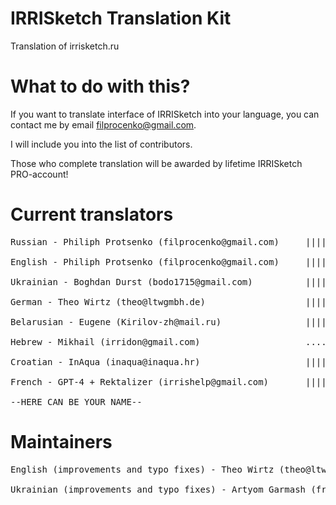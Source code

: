 # IRRISketch Translation Kit
Translation of irrisketch.ru

# What to do with this?
If you want to translate interface of IRRISketch into your language, you can contact me by email filprocenko@gmail.com.

I will include you into the list of contributors.

Those who complete translation will be awarded by lifetime IRRISketch PRO-account!

# Current translators
<pre>
Russian - Philiph Protsenko (filprocenko@gmail.com)     |||||||||||||||| (COMPLETED)

English - Philiph Protsenko (filprocenko@gmail.com)     |||||||||||||||| (COMPLETED)

Ukrainian - Boghdan Durst (bodo1715@gmail.com)          |||||||||||||||| (COMPLETED)

German - Theo Wirtz (theo@ltwgmbh.de)                   |||||||||||||||| (COMPLETED)

Belarusian - Eugene (Kirilov-zh@mail.ru)                |||||||||||||||| (COMPLETED)

Hebrew - Mikhail (irridon@gmail.com)                    ................ (0%)

Croatian - InAqua (inaqua@inaqua.hr)                    |||||||||||||||| (COMPLETED)

French - GPT-4 + Rektalizer (irrishelp@gmail.com)       ||||||||||||||| (COMPLETED)

--HERE CAN BE YOUR NAME--
</pre>

# Maintainers
<pre>
English (improvements and typo fixes) - Theo Wirtz (theo@ltwgmbh.de)

Ukrainian (improvements and typo fixes) - Artyom Garmash (frogguz@gmail.com)
</pre>

